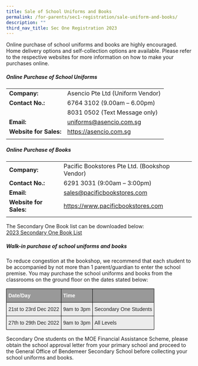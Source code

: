 ```yaml
---
title: Sale of School Uniforms and Books
permalink: /for-parents/sec1-registration/sale-uniform-and-books/
description: ""
third_nav_title: Sec One Registration 2023
---
```

Online purchase of school uniforms and books are highly encouraged.  Home delivery options and self-collection options are available. Please refer to the respective websites for more information on how to make your purchases online.

##### **Online Purchase of School Uniforms**


|  |  | 
| -------- | -------- | 
| **Company:**     | Asencio Pte Ltd (Uniform Vendor)    |
| **Contact No.:** | 6764 3102 (9.00am – 6.00pm) | 
|  | 8031 0502 (Text Message only) | 
|**Email:**   | uniforms@asencio.com.sg | 
| **Website for Sales:** | <a href="https://asencio.com.sg" target="_blank" >https://asencio.com.sg</a>  | 
|  |  |



##### **Online Purchase of Books**


|  |  | 
| -------- | -------- | 
| **Company:**     | Pacific Bookstores Pte Ltd. (Bookshop Vendor)    |
| **Contact No.:** | 6291 3031 (9:00am – 3:00pm) | 
|**Email:**   | sales@pacificbookstores.com | 
| **Website for Sales:** | <a href="https://www.pacificbookstores.com" target="_blank" >https://www.pacificbookstores.com</a>   | 
|  |  |

The Secondary One Book list can be downloaded below: 
<br>[2023 Secondary One Book List](/files/Forparents/sec1reg-sec1booklistfor2023.pdf)


##### **Walk-in purchase of school uniforms and books**

To reduce congestion at the bookshop, we recommend that each student to be accompanied by not more than 1 parent/guardian to enter the school premise. You may purchase the school uniforms and books from the classrooms on the ground floor on the dates stated below:

<style type="text/css">
.tg  {border-collapse:collapse;border-spacing:0;}
.tg td{border-color:black;border-style:solid;border-width:1px;font-family:Arial, sans-serif;font-size:14px;
  overflow:hidden;padding:10px 5px;word-break:normal;}
.tg th{border-color:black;border-style:solid;border-width:1px;font-family:Arial, sans-serif;font-size:14px;
  font-weight:normal;overflow:hidden;padding:10px 5px;word-break:normal;}
.tg .tg-fxx4{background-color:#ECECEC;color:#222;text-align:left;vertical-align:middle}
.tg .tg-e6w6{background-color:#999;color:#FFF;font-weight:bold;text-align:left;vertical-align:middle}
</style>
<table class="tg">
<thead>
  <tr>
    <th class="tg-e6w6"><span style="color:#FFF;background-color:#999">Date/Day</span>   </th>
    <th class="tg-e6w6"><span style="color:#FFF;background-color:#999">Time</span></th>
    <th class="tg-e6w6"><span style="color:#FFF;background-color:#999"> </span></th>
  </tr>
</thead>
<tbody>
  <tr>
    <td class="tg-fxx4"><span style="color:#222">21st to 23rd Dec 2022</span></td>
    <td class="tg-fxx4"><span style="color:#222">9am to 3pm</span></td>
    <td class="tg-fxx4"><span style="color:#222">Secondary One Students</span></td>
  </tr>
  <tr>
    <td class="tg-fxx4"><span style="color:#222">27th to 29th Dec 2022</span><br></td>
    <td class="tg-fxx4"><span style="color:#222">9am to 3pm</span></td>
    <td class="tg-fxx4"><span style="color:#222">All Levels</span></td>
  </tr>
</tbody>
</table>

Secondary One students on the MOE Financial Assistance Scheme, please obtain the school approval letter from your primary school and proceed to the General Office of Bendemeer Secondary School before collecting your school uniforms and books.